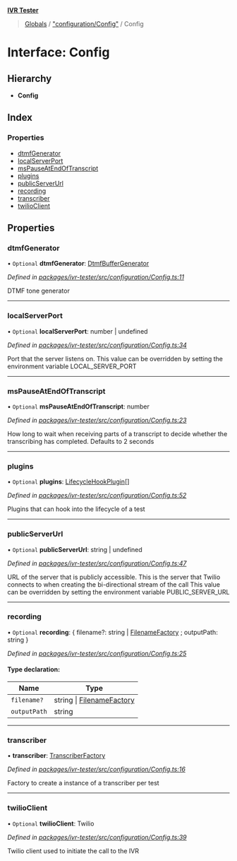 **[IVR Tester](../README.md)**

> [Globals](../README.md) / ["configuration/Config"](../modules/_configuration_config_.md) / Config

# Interface: Config

## Hierarchy

* **Config**

## Index

### Properties

* [dtmfGenerator](_configuration_config_.config.md#dtmfgenerator)
* [localServerPort](_configuration_config_.config.md#localserverport)
* [msPauseAtEndOfTranscript](_configuration_config_.config.md#mspauseatendoftranscript)
* [plugins](_configuration_config_.config.md#plugins)
* [publicServerUrl](_configuration_config_.config.md#publicserverurl)
* [recording](_configuration_config_.config.md#recording)
* [transcriber](_configuration_config_.config.md#transcriber)
* [twilioClient](_configuration_config_.config.md#twilioclient)

## Properties

### dtmfGenerator

• `Optional` **dtmfGenerator**: [DtmfBufferGenerator](_call_dtmf_dtmfbuffergenerator_.dtmfbuffergenerator.md)

*Defined in [packages/ivr-tester/src/configuration/Config.ts:11](https://github.com/SketchingDev/ivr-tester/blob/44e6705/packages/ivr-tester/src/configuration/Config.ts#L11)*

DTMF tone generator

___

### localServerPort

• `Optional` **localServerPort**: number \| undefined

*Defined in [packages/ivr-tester/src/configuration/Config.ts:34](https://github.com/SketchingDev/ivr-tester/blob/44e6705/packages/ivr-tester/src/configuration/Config.ts#L34)*

Port that the server listens on.
This value can be overridden by setting the environment variable LOCAL_SERVER_PORT

___

### msPauseAtEndOfTranscript

• `Optional` **msPauseAtEndOfTranscript**: number

*Defined in [packages/ivr-tester/src/configuration/Config.ts:23](https://github.com/SketchingDev/ivr-tester/blob/44e6705/packages/ivr-tester/src/configuration/Config.ts#L23)*

How long to wait when receiving parts of a transcript to decide
whether the transcribing has completed.
Defaults to 2 seconds

___

### plugins

• `Optional` **plugins**: [LifecycleHookPlugin](_plugins_lifecycle_lifecyclehookplugin_.lifecyclehookplugin.md)[]

*Defined in [packages/ivr-tester/src/configuration/Config.ts:52](https://github.com/SketchingDev/ivr-tester/blob/44e6705/packages/ivr-tester/src/configuration/Config.ts#L52)*

Plugins that can hook into the lifecycle of a test

___

### publicServerUrl

• `Optional` **publicServerUrl**: string \| undefined

*Defined in [packages/ivr-tester/src/configuration/Config.ts:47](https://github.com/SketchingDev/ivr-tester/blob/44e6705/packages/ivr-tester/src/configuration/Config.ts#L47)*

URL of the server that is publicly accessible. This is the
server that Twilio connects to when creating the bi-directional
stream of the call
This value can be overridden by setting the environment variable PUBLIC_SERVER_URL

___

### recording

• `Optional` **recording**: { filename?: string \| [FilenameFactory](../modules/_call_recording_filename_filenamefactory_.md#filenamefactory) ; outputPath: string  }

*Defined in [packages/ivr-tester/src/configuration/Config.ts:25](https://github.com/SketchingDev/ivr-tester/blob/44e6705/packages/ivr-tester/src/configuration/Config.ts#L25)*

#### Type declaration:

Name | Type |
------ | ------ |
`filename?` | string \| [FilenameFactory](../modules/_call_recording_filename_filenamefactory_.md#filenamefactory) |
`outputPath` | string |

___

### transcriber

•  **transcriber**: [TranscriberFactory](../modules/_call_transcription_plugin_transcriberfactory_.md#transcriberfactory)

*Defined in [packages/ivr-tester/src/configuration/Config.ts:16](https://github.com/SketchingDev/ivr-tester/blob/44e6705/packages/ivr-tester/src/configuration/Config.ts#L16)*

Factory to create a instance of a transcriber per test

___

### twilioClient

• `Optional` **twilioClient**: Twilio

*Defined in [packages/ivr-tester/src/configuration/Config.ts:39](https://github.com/SketchingDev/ivr-tester/blob/44e6705/packages/ivr-tester/src/configuration/Config.ts#L39)*

Twilio client used to initiate the call to the IVR
